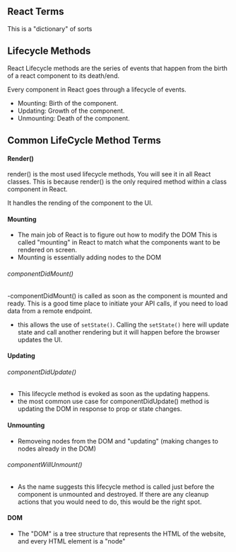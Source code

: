 ## React Terms 
This is a "dictionary" of sorts 

## Lifecycle Methods

React Lifecycle methods are the series of events that happen from the birth of a react component to its death/end.

Every component in React goes through a lifecycle of events.
- Mounting: Birth of the component.
- Updating: Growth of the component.
- Unmounting: Death of the component.

## Common LifeCycle Method Terms 

#### Render()

render() is the most used lifecycle methods, You will see it in all React classes. This is because render() is the only required method within a class component in React.

It handles the rending of the component to the UI.

#### Mounting
- The main job of React is to figure out how to modify the DOM This is called "mounting" in React to match what the components want to be rendered on screen. 
- Mounting is essentially adding nodes to the DOM

###### componentDidMount()

-componentDidMount() is called as soon as the component is mounted and ready. This is a good time place to initiate your API calls, if you need to load data from a remote endpoint.

- this allows the use of `setState()`. Calling the `setState()` here will update state and call another rendering but it will happen before the browser updates the UI.

#### Updating

###### componentDidUpdate()

- This lifecycle method is evoked as soon as the updating happens.
- the most common use case for componentDidUpdate() method is updating the DOM in response to prop or state changes.


#### Unmounting

- Removeing nodes from the DOM and "updating" (making changes to nodes already in the DOM)

###### componentWillUnmount()

- As the name suggests this lifecycle method is called just before the component is unmounted and destroyed. If there are any cleanup actions that you would need to do, this would be the right spot.

#### DOM 

- The "DOM" is a tree structure that represents the HTML of the website, and every HTML element is a "node" 
